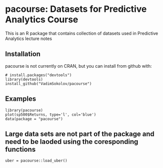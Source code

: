 # pacourse: Datasets for Predictive Analytics Course

This is an R package that contains collection of datasets used in Predictive Analytics lecture notes

## Installation

pacourse is not currently on CRAN, but you can install from github with:

```{r}
# install.packages("devtools")
library(devtools)
install_github("VadimSokolov/pacourse")
```

## Examples

```{r}
library(pacourse)
plot(sp500$Returns, type='l', col='blue')
data(package = "pacourse")
```

## Large data sets are not part of the package and need to be laoded using the coresponding functions
```{r}
uber = pacourse::load_uber()
```
